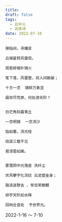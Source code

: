 ```yaml
---
title: 
draft: false
tags:
  - 云中火
  - 古体诗
date: 2022-07-10
---
```


	弹指间，寻媾变
	
	云端星转风雷现。
	
	观若蜉蝣扑镜火
	
	笔下落，风雷堕，将人间勘破；
	
	十方一念  镜碎万象显
	
	阖目尽荒原，何处游天阶？
	
	
	白茫角际露青丘
	
	一念明镜  一念流沙
	
	指如墨，流光哑
	
	绕梁三载不见
	
	君漆眉如画。
	
	
	雾霭阴中光落座 洗纤尘
	
	伏风攀宇化流纹 云泥塑金身；
	
	踏涟逐野去 ，举目笑魍魉
	
	卵宇天阶如水降
	
	回响合音处  予世界光。
	

2022-1-16 ～ 7-10